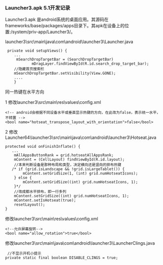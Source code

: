 ### Launcher3.apk 5.1开发记录
Launcher3.apk 是android系统的桌面应用。其源码在frameworks/base/packages/apps目录下。其apk在设备上的位置:/system/priv-app/Launcher3/。

launcher3\src\main\java\com\android\launcher3\Launcher.java

	 private void setupViews() {
		...
		 mSearchDropTargetBar = (SearchDropTargetBar)
                mDragLayer.findViewById(R.id.search_drop_target_bar);
        //隐藏首页搜索栏
        mSearchDropTargetBar.setVisibility(View.GONE);
		....
		}

同一热键在水平方向

1 修改launcher3\src\main\res\values\config.xml

	<!-- android会根据不同设备水平或垂直显示热键的方向，在此改为false，表示统一水平，不转置 -->
    <bool name="hotseat_transpose_layout_with_orientation">false</bool>

2 修改Launcher64\launcher3\src\main\java\com\android\launcher3\Hotseat.java

	protected void onFinishInflate() {
       ...
        mAllAppsButtonRank = grid.hotseatAllAppsRank;
        mContent = (CellLayout) findViewById(R.id.layout);
		//本来判断设备是那种布局和类型，决定横向还是竖向的排布热键
       /* if (grid.isLandscape && !grid.isLargeTablet()) {
            mContent.setGridSize(1, (int) grid.numHotseatIcons);
        } else {
            mContent.setGridSize((int) grid.numHotseatIcons, 1);
        }*/
        //改成都水平排布，即一行多列
        mContent.setGridSize((int) grid.numHotseatIcons, 1);
        mContent.setIsHotseat(true);
        resetLayout();
    }


修改launcher3\src\main\res\values\config.xml

	<!--允许屏幕旋转-->
    <bool name="allow_rotation">true</bool>


修改launcher3\src\main\java\com\android\launcher3\LauncherClings.java

	 //不显示开机小提示
    private static final boolean DISABLE_CLINGS = true;